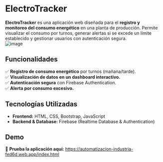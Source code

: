 # ElectroTracker  

**ElectroTracker** es una aplicación web diseñada para el **registro y monitoreo del consumo energético** en una planta de producción. Permite visualizar el consumo por turnos, generar alertas si se excede un límite establecido y gestionar usuarios con autenticación segura.  
![image](https://github.com/user-attachments/assets/0f9c532c-deb6-4ecd-831e-c91b94138c8c)

## Funcionalidades  
✅ **Registro de consumo energético** por turnos (mañana/tarde).  
✅ **Visualización de datos en un dashboard interactivo.**  
✅ **Autenticación segura** con Firebase Authentication.  
✅ **Alerta por consumo excesivo.**  

## Tecnologías Utilizadas  
- **Frontend:** HTML, CSS, Bootstrap, JavaScript  
- **Backend & Database:** Firebase (Realtime Database & Authentication)  

## Demo  
🔗 **Prueba la aplicación aquí:** https://automatizacion-industria-fed6d.web.app/index.html

